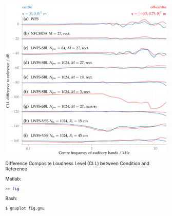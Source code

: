 ![Fig](fig.png)

Difference Composite Loudness Level (CLL) between Condition and Reference

Matlab:
```Matlab
>> fig
```

Bash:
```Bash
$ gnuplot fig.gnu
```

